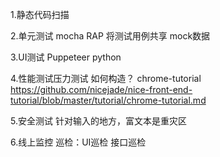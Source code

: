 1.静态代码扫描

2.单元测试
mocha
RAP 将测试用例共享
mock数据

3.UI测试
Puppeteer
python

4.性能测试压力测试
如何构造？
chrome-tutorial https://github.com/nicejade/nice-front-end-tutorial/blob/master/tutorial/chrome-tutorial.md

5.安全测试
针对输入的地方，富文本是重灾区


6.线上监控
巡检：UI巡检 接口巡检
